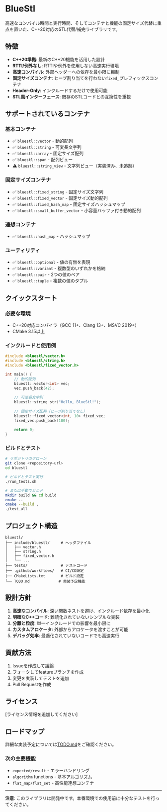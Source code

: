 # BlueStl

高速なコンパイル時間と実行時間、そしてコンテナと機能の固定サイズ代替に重点を置いた、C++20対応のSTL代替/補完ライブラリです。

## 特徴

- **C++20準拠**: 最新のC++20機能を活用した設計
- **RTTI/例外なし**: RTTIや例外を使用しない高速実行環境
- **高速コンパイル**: 外部ヘッダーへの依存を最小限に抑制
- **固定サイズコンテナ**: ヒープ割り当てを行わない`fixed_`プレフィックスコンテナ
- **Header-Only**: インクルードするだけで使用可能
- **STL風インターフェース**: 既存のSTLコードとの互換性を重視

## サポートされているコンテナ

### 基本コンテナ
- ✅ `bluestl::vector` - 動的配列
- ✅ `bluestl::string` - 可変長文字列
- ✅ `bluestl::array` - 固定サイズ配列
- ✅ `bluestl::span` - 配列ビュー
- ⚠️ `bluestl::string_view` - 文字列ビュー（実装済み、未追跡）

### 固定サイズコンテナ
- ✅ `bluestl::fixed_string` - 固定サイズ文字列
- ✅ `bluestl::fixed_vector` - 固定サイズ動的配列
- ✅ `bluestl::fixed_hash_map` - 固定サイズハッシュマップ
- ✅ `bluestl::small_buffer_vector` - 小容量バッファ付き動的配列

### 連想コンテナ
- ✅ `bluestl::hash_map` - ハッシュマップ

### ユーティリティ
- ✅ `bluestl::optional` - 値の有無を表現
- ✅ `bluestl::variant` - 複数型のいずれかを格納
- ✅ `bluestl::pair` - 2つの値のペア
- ✅ `bluestl::tuple` - 複数の値のタプル

## クイックスタート

### 必要な環境
- C++20対応コンパイラ（GCC 11+、Clang 13+、MSVC 2019+）
- CMake 3.15以上

### インクルードと使用例

```cpp
#include <bluestl/vector.h>
#include <bluestl/string.h>
#include <bluestl/fixed_vector.h>

int main() {
    // 動的配列
    bluestl::vector<int> vec;
    vec.push_back(42);
    
    // 可変長文字列
    bluestl::string str("Hello, BlueStl!");
    
    // 固定サイズ配列（ヒープ割り当てなし）
    bluestl::fixed_vector<int, 10> fixed_vec;
    fixed_vec.push_back(100);
    
    return 0;
}
```

### ビルドとテスト

```bash
# リポジトリのクローン
git clone <repository-url>
cd bluestl

# ビルドとテスト実行
./run_tests.sh

# または手動でビルド
mkdir build && cd build
cmake ..
cmake --build .
./test_all
```

## プロジェクト構造

```
bluestl/
├── include/bluestl/     # ヘッダファイル
│   ├── vector.h
│   ├── string.h
│   ├── fixed_vector.h
│   └── ...
├── tests/               # テストコード
├── .github/workflows/   # CI/CD設定
├── CMakeLists.txt       # ビルド設定
└── TODO.md             # 実装予定機能
```

## 設計方針

1. **高速なコンパイル**: 深い関数ネストを避け、インクルード依存を最小化
2. **明確なC++コード**: 難読化されていないシンプルな実装
3. **分離と粒度**: 単一インクルードでの影響を最小限に
4. **カスタムアロケータ**: 外部からアロケータを渡すことが可能
5. **デバッグ効率**: 最適化されていないコードでも高速実行

## 貢献方法

1. Issueを作成して議論
2. フォークしてfeatureブランチを作成
3. 変更を実装してテストを追加
4. Pull Requestを作成

## ライセンス

[ライセンス情報を追加してください]

## ロードマップ

詳細な実装予定については[TODO.md](TODO.md)をご確認ください。

### 次の主要機能
- `expected/result` - エラーハンドリング
- `algorithm` functions - 基本アルゴリズム
- `flat_map/flat_set` - 高性能連想コンテナ

---

**注意**: このライブラリは開発中です。本番環境での使用前に十分なテストを行ってください。